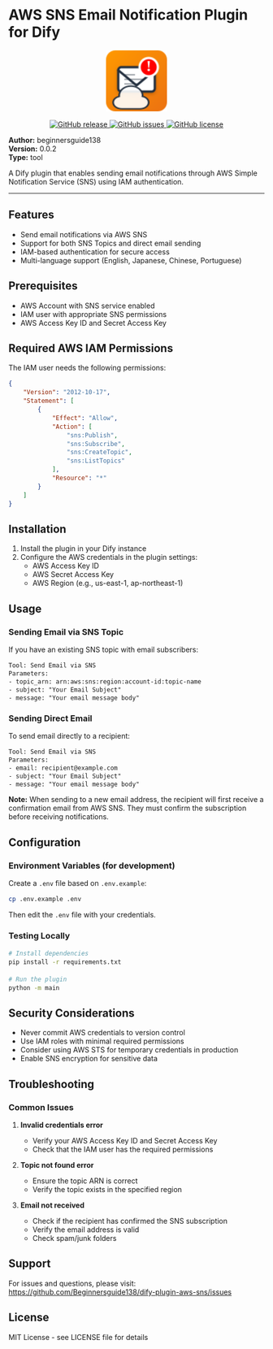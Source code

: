 # AWS SNS Email Notification Plugin for Dify

<p align="center">
  <img src="../_assets/icon.svg" alt="AWS SNS Plugin Icon" width="120">
</p>

<p align="center">
  <a href="https://github.com/Beginnersguide138/dify-plugin-aws-sns/releases">
    <img src="https://img.shields.io/github/v/release/Beginnersguide138/dify-plugin-aws-sns?style=for-the-badge" alt="GitHub release">
  </a>
  <a href="https://github.com/Beginnersguide138/dify-plugin-aws-sns/issues">
    <img src="https://img.shields.io/github/issues/Beginnersguide138/dify-plugin-aws-sns?style=for-the-badge" alt="GitHub issues">
  </a>
  <a href="https://github.com/Beginnersguide138/dify-plugin-aws-sns/blob/main/LICENSE">
    <img src="https://img.shields.io/github/license/Beginnersguide138/dify-plugin-aws-sns?style=for-the-badge" alt="GitHub license">
  </a>
</p>

**Author:** beginnersguide138  
**Version:** 0.0.2  
**Type:** tool  

A Dify plugin that enables sending email notifications through AWS Simple Notification Service (SNS) using IAM authentication.

---

## Features

- Send email notifications via AWS SNS
- Support for both SNS Topics and direct email sending
- IAM-based authentication for secure access
- Multi-language support (English, Japanese, Chinese, Portuguese)

## Prerequisites

- AWS Account with SNS service enabled
- IAM user with appropriate SNS permissions
- AWS Access Key ID and Secret Access Key

## Required AWS IAM Permissions

The IAM user needs the following permissions:

```json
{
    "Version": "2012-10-17",
    "Statement": [
        {
            "Effect": "Allow",
            "Action": [
                "sns:Publish",
                "sns:Subscribe",
                "sns:CreateTopic",
                "sns:ListTopics"
            ],
            "Resource": "*"
        }
    ]
}
```

## Installation

1. Install the plugin in your Dify instance
2. Configure the AWS credentials in the plugin settings:
   - AWS Access Key ID
   - AWS Secret Access Key
   - AWS Region (e.g., us-east-1, ap-northeast-1)

## Usage

### Sending Email via SNS Topic

If you have an existing SNS topic with email subscribers:

```
Tool: Send Email via SNS
Parameters:
- topic_arn: arn:aws:sns:region:account-id:topic-name
- subject: "Your Email Subject"
- message: "Your email message body"
```

### Sending Direct Email

To send email directly to a recipient:

```
Tool: Send Email via SNS
Parameters:
- email: recipient@example.com
- subject: "Your Email Subject"
- message: "Your email message body"
```

**Note:** When sending to a new email address, the recipient will first receive a confirmation email from AWS SNS. They must confirm the subscription before receiving notifications.

## Configuration

### Environment Variables (for development)

Create a `.env` file based on `.env.example`:

```bash
cp .env.example .env
```

Then edit the `.env` file with your credentials.

### Testing Locally

```bash
# Install dependencies
pip install -r requirements.txt

# Run the plugin
python -m main
```

## Security Considerations

- Never commit AWS credentials to version control
- Use IAM roles with minimal required permissions
- Consider using AWS STS for temporary credentials in production
- Enable SNS encryption for sensitive data

## Troubleshooting

### Common Issues

1. **Invalid credentials error**
   - Verify your AWS Access Key ID and Secret Access Key
   - Check that the IAM user has the required permissions

2. **Topic not found error**
   - Ensure the topic ARN is correct
   - Verify the topic exists in the specified region

3. **Email not received**
   - Check if the recipient has confirmed the SNS subscription
   - Verify the email address is valid
   - Check spam/junk folders

## Support

For issues and questions, please visit: https://github.com/Beginnersguide138/dify-plugin-aws-sns/issues

## License

MIT License - see LICENSE file for details